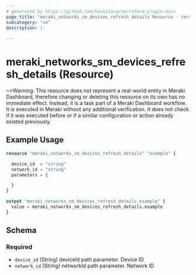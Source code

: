 ```yaml
---
# generated by https://github.com/hashicorp/terraform-plugin-docs
page_title: "meraki_networks_sm_devices_refresh_details Resource - terraform-provider-meraki"
subcategory: "sm"
description: |-
  
---
```


# meraki_networks_sm_devices_refresh_details (Resource)





~>Warning: This resource does not represent a real-world entity in Meraki Dashboard, therefore changing or deleting this resource on its own has no immediate effect. Instead, it is a task part of a Meraki Dashboard workflow. It is executed in Meraki without any additional verification. It does not check if it was executed before or if a similar configuration or action 
already existed previously.


## Example Usage

```terraform
resource "meraki_networks_sm_devices_refresh_details" "example" {

  device_id  = "string"
  network_id = "string"
  parameters = {

  }
}

output "meraki_networks_sm_devices_refresh_details_example" {
  value = meraki_networks_sm_devices_refresh_details.example
}
```

<!-- schema generated by tfplugindocs -->
## Schema

### Required

- `device_id` (String) deviceId path parameter. Device ID
- `network_id` (String) networkId path parameter. Network ID
